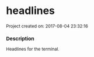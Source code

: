 
# headlines

<small>Project created on: 2017-08-04 23:32:16

### Description

Headlines for the terminal.
